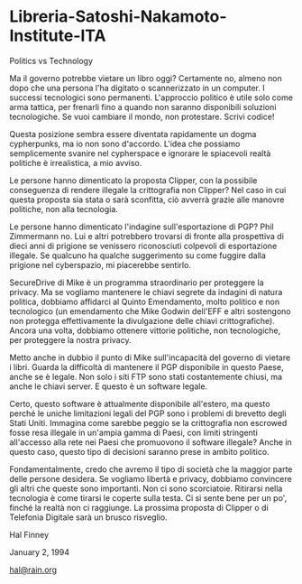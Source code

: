 # Libreria-Satoshi-Nakamoto-Institute-ITA
Politics vs Technology 

Ma il governo potrebbe vietare un libro oggi? Certamente no, almeno non dopo che una persona l'ha digitato o scannerizzato in un computer. I successi tecnologici sono permanenti. L'approccio politico è utile solo come arma tattica, per frenarli fino a quando non saranno disponibili soluzioni tecnologiche. Se vuoi cambiare il mondo, non protestare. Scrivi codice!

Questa posizione sembra essere diventata rapidamente un dogma cypherpunks, ma io non sono d'accordo. L'idea che possiamo semplicemente svanire nel cypherspace e ignorare le spiacevoli realtà politiche è irrealistica, a mio avviso.

Le persone hanno dimenticato la proposta Clipper, con la possibile conseguenza di rendere illegale la crittografia non Clipper? Nel caso in cui questa proposta sia stata o sarà sconfitta, ciò avverrà grazie alle manovre politiche, non alla tecnologia.

Le persone hanno dimenticato l'indagine sull'esportazione di PGP? Phil Zimmermann no. Lui e altri potrebbero trovarsi di fronte alla prospettiva di dieci anni di prigione se venissero riconosciuti colpevoli di esportazione illegale. Se qualcuno ha qualche suggerimento su come fuggire dalla prigione nel cyberspazio, mi piacerebbe sentirlo.

SecureDrive di Mike è un programma straordinario per proteggere la privacy. Ma se vogliamo mantenere le chiavi segrete da indagini di natura politica, dobbiamo affidarci al Quinto Emendamento, molto politico e non tecnologico (un emendamento che Mike Godwin dell'EFF e altri sostengono non protegga effettivamente la divulgazione delle chiavi crittografiche). Ancora una volta, dobbiamo ottenere vittorie politiche, non tecnologiche, per proteggere la nostra privacy.

Metto anche in dubbio il punto di Mike sull'incapacità del governo di vietare i libri. Guarda la difficoltà di mantenere il PGP disponibile in questo Paese, anche se è legale. Non solo i siti FTP sono stati costantemente chiusi, ma anche le chiavi server. E questo è un software legale.

Certo, questo software è attualmente disponibile all'estero, ma questo perché le uniche limitazioni legali del PGP sono i problemi di brevetto degli Stati Uniti. Immagina come sarebbe peggio se la crittografia non escrowed fosse resa illegale in un'ampia gamma di Paesi, con limiti stringenti all'accesso alla rete nei Paesi che promuovono il software illegale? Anche in questo caso, questo tipo di decisioni saranno prese in ambito politico.

Fondamentalmente, credo che avremo il tipo di società che la maggior parte delle persone desidera. Se vogliamo libertà e privacy, dobbiamo convincere gli altri che queste sono importanti. Non ci sono scorciatoie. Ritirarsi nella tecnologia è come tirarsi le coperte sulla testa. Ci si sente bene per un po', finché la realtà non ci raggiunge. La prossima proposta di Clipper o di Telefonia Digitale sarà un brusco risveglio.

Hal Finney

January 2, 1994

hal@rain.org



